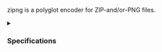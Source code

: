 zipng is a polyglot encoder for ZIP-and/or-PNG files.

<details><summary><h3>Specifications</h3></summary>

- [W3C's PNG Specification][W3C-PNG]
- [PKWare's ZIP Specification][PK-ZIP]
- [RFC 1952: GZIP Specification][RFC-1952]
- [RFC 1951: DEFLATE Specification][RFC-1951]
- [RFC 1950: ZLIB Specification including Adler-32][RFC-1950]
- [ITU-T V.42: Recommendations including CRC-32 (PDF)][ITU-T-V-42]
- [Apple's Classic Mac FONT/NFNT Resource Documentation][MAC-NFNT]

[ITU-T-V-42]: https://web.archive.org/web/20221120214451/https://www.itu.int/rec/dologin_pub.asp?lang=e&id=T-REC-V.42-200203-I%21%21PDF-E
[MAC-NFNT]: https://web.archive.org/web/20221120213019/https://developer.apple.com/library/archive/documentation/mac/Text/Text-250.html
[PK-ZIP]: https://web.archive.org/web/20221120143632/https://pkware.cachefly.net/webdocs/casestudies/APPNOTE.TXT
[RFC-1950]: https://datatracker.ietf.org/doc/html/rfc1950
[RFC-1951]: https://datatracker.ietf.org/doc/html/rfc1951
[RFC-1952]: https://datatracker.ietf.org/doc/html/rfc1952
[W3C-PNG]: https://www.w3.org/TR/png/

</details>
